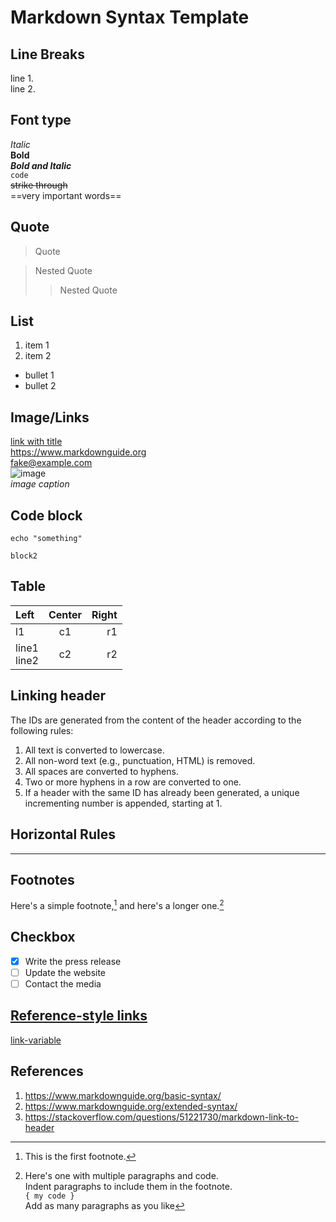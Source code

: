 # Markdown Syntax Template

## Line Breaks
<!-- End a line with two or more spaces for line break -->
line 1.  
line 2.

## Font type

*Italic*  
**Bold**  
***Bold and Italic***  
`code`  
~~strike through~~  
==very important words==  

## Quote

> Quote

> Nested Quote
> > Nested Quote

## List

1. item 1
2. item 2

- bullet 1
- bullet 2

## Image/Links

[link with title](https://duckduckgo.com "The best search engine for privacy")  
<https://www.markdownguide.org>  
<fake@example.com>  
![image](./tux.avif)  
*image caption*

## Code block

```shell
echo "something"
```  

    block2

## Table

| Left | Center | Right |
| :--- | :----: | ---: |
| l1 | c1 | r1 |
| line1 </br> line2 | c2 | r2 |

## Linking header

The IDs are generated from the content of the header according to the following rules:

1. All text is converted to lowercase.
2. All non-word text (e.g., punctuation, HTML) is removed.
3. All spaces are converted to hyphens.
4. Two or more hyphens in a row are converted to one.
5. If a header with the same ID has already been generated, a unique incrementing number is appended, starting at 1.

## Horizontal Rules

***

## Footnotes

Here's a simple footnote,[^1] and here's a longer one.[^bignote]

[^1]: This is the first footnote.
[^bignote]: Here's one with multiple paragraphs and code.  
    Indent paragraphs to include them in the footnote.  
    `{ my code }`  
    Add as many paragraphs as you like

## Checkbox

- [x] Write the press release
- [ ] Update the website
- [ ] Contact the media

## [Reference-style links](https://stackoverflow.com/a/26196818/13580210)

[link-variable]: https://google.com

[link-variable]

## References

1. <https://www.markdownguide.org/basic-syntax/>
2. <https://www.markdownguide.org/extended-syntax/>
3. <https://stackoverflow.com/questions/51221730/markdown-link-to-header>
